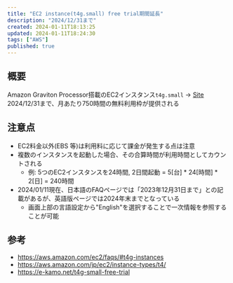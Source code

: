 ```yaml
---
title: "EC2 instance(t4g.small) free trial期間延長"
description: "2024/12/31まで"
created: 2024-01-11T18:13:25
updated: 2024-01-11T18:24:30
tags: ["AWS"]
published: true
---
```

## 概要
Amazon Graviton Processor搭載のEC2インスタンス`t4g.small` -> [Site](https://aws.amazon.com/ec2/instance-types/t4/)  
2024/12/31まで、月あたり750時間の無料利用枠が提供される  

## 注意点
- EC2料金以外(EBS 等)は利用料に応じて課金が発生する点は注意
- 複数のインスタンスを起動した場合、その合算時間が利用時間としてカウントされる
    - 例: 5つのEC2インスタンスを24時間, 2日間起動 = 5[台] * 24[時間] * 2[日] = 240時間
- 2024/01/11現在、日本語のFAQページでは「2023年12月31日まで」との記載があるが、英語版ページでは2024年末までとなっている
    - 画面上部の言語設定から"English"を選択することで一次情報を参照することが可能

## 参考
- https://aws.amazon.com/ec2/faqs/#t4g-instances
- https://aws.amazon.com/jp/ec2/instance-types/t4/
- https://e-kamo.net/t4g-small-free-trial

